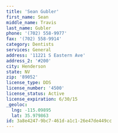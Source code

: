 ```yaml
---
title: 'Sean Gubler'
first_name: Sean
middle_name: Travis
last_name: Gubler
phone: '(702) 558-9977'
fax: '(702) 558-9914'
category: Dentists
services: General
address: '11221 S Eastern Ave'
address_2: '#200'
city: Henderson
state: NV
zip: '89052'
license_type: DDS
license_number: '4500'
license_status: Active
license_expiration: 6/30/15
_geoloc:
  lng: -115.09895
  lat: 35.979863
id: 3a8e4247-9bc7-461d-a1c1-26e47de449cc
---
```

